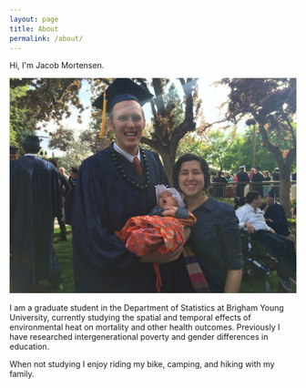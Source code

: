 ```yaml
---
layout: page
title: About
permalink: /about/
---
```

Hi, I'm Jacob Mortensen.

![Graduation Picture](/assets/article_images/about/graduation.JPG)

I am a graduate student in the Department of Statistics at Brigham Young University, currently 
studying the spatial and temporal effects of environmental heat on mortality and other health outcomes. 
Previously I have researched intergenerational poverty and gender differences in education.

When not studying I enjoy riding my bike, camping, and hiking with my family. 

